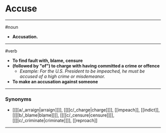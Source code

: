 # Accuse
---
#noun
- **Accusation.**
---
#verb
- **To find fault with, blame, censure**
- **(followed by "of") to charge with having committed a crime or offence**
	- _Example: For the U.S. President to be impeached, he must be accused of a high crime or misdemeanor._
- **To make an accusation against someone**
---
### Synonyms
- [[[[a/_arraign|arraign]]]], [[[[c/_charge|charge]]]], [[impeach]], [[indict]], [[[[b/_blame|blame]]]], [[[[c/_censure|censure]]]], [[[[c/_criminate|criminate]]]], [[reproach]]
---
